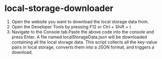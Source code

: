 # local-storage-downloader
1. Open the website you want to download the local storage data from.
2. Open the Developer Tools by pressing F12 or Ctrl + Shift + I.
3. Navigate to the Console tab.Paste the above code into the console and press Enter.
A file named localStorageData.json will be downloaded containing all the local storage data.
This script collects all the key-value pairs in local storage, converts them into a JSON format, and triggers a download.
